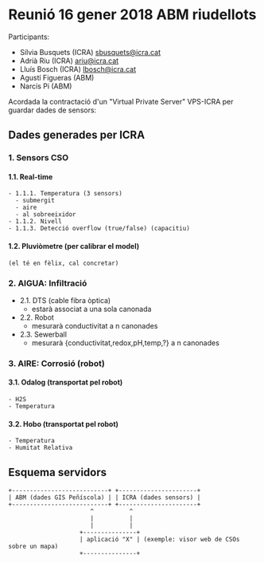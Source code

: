 # Reunió 16 gener 2018 ABM riudellots

Participants:
-  Sílvia  Busquets  (ICRA)  sbusquets@icra.cat
-  Adrià   Riu       (ICRA)  ariu@icra.cat
-  Lluís   Bosch     (ICRA)  lbosch@icra.cat
-  Agustí  Figueras  (ABM)
-  Narcís  Pi        (ABM)

Acordada la contractació d'un "Virtual Private Server" VPS-ICRA per guardar dades de sensors:

## Dades generades per ICRA

### 1. Sensors CSO
  #### 1.1. Real-time
    - 1.1.1. Temperatura (3 sensors)
      - submergit
      - aire
      - al sobreeixidor
    - 1.1.2. Nivell
    - 1.1.3. Detecció overflow (true/false) (capacitiu)
  #### 1.2. Pluviòmetre (per calibrar el model)
    (el té en fèlix, cal concretar)

### 2. AIGUA: Infiltració
  - 2.1. DTS (cable fibra òptica)
    - estarà associat a una sola canonada
  - 2.2. Robot
    - mesurarà conductivitat a n canonades
  - 2.3. Sewerball
    - mesurarà {conductivitat,redox,pH,temp,?} a n canonades

### 3. AIRE: Corrosió (robot)
  #### 3.1. Odalog (transportat pel robot)
    - H2S
    - Temperatura
  #### 3.2. Hobo (transportat pel robot)
    - Temperatura
    - Humitat Relativa

## Esquema servidors

```
+---------------------------+ +----------------------+
| ABM (dades GIS Peñíscola) | | ICRA (dades sensors) |
+---------------------------+ +----------------------+
                       ^          ^
                       |          |
                       |          |
                    +---------------+
                    | aplicació "X" | (exemple: visor web de CSOs sobre un mapa)
                    +---------------+
```
